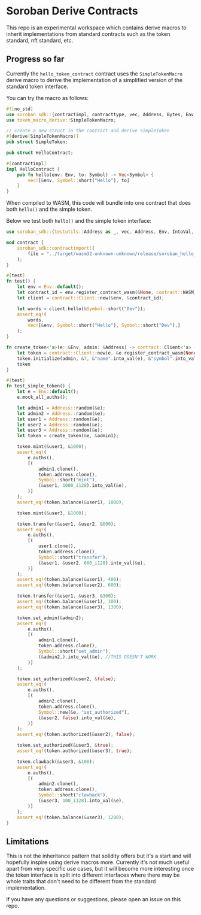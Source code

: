 # Soroban Derive Contracts

This repo is an experimental workspace which contains derive macros to inherit implementations from standard contracts such as the token standard, nft standard, etc.

## Progress so far

Currently the `hello_token_contract` contract uses the `SimpleTokenMacro` derive macro to derive the implementation of a simplified version of the standard token interface.

You can try the macro as follows:

```rust
#![no_std]
use soroban_sdk::{contractimpl, contracttype, vec, Address, Bytes, Env, Symbol, Vec};
use token_macro_derive::SimpleTokenMacro;

// create a new struct in the contract and derive SimpleToken
#[derive(SimpleTokenMacro)]
pub struct SimpleToken;

pub struct HelloContract;

#[contractimpl]
impl HelloContract {
    pub fn hello(env: Env, to: Symbol) -> Vec<Symbol> {
        vec![&env, Symbol::short("Hello"), to]
    }
}
```

When compiled to WASM, this code will bundle into one contract that does both `hello()` and the simple token.

Below we test both `hello()` and the simple token interface:

```rust
use soroban_sdk::{testutils::Address as _, vec, Address, Env, IntoVal, Symbol};

mod contract {
    soroban_sdk::contractimport!(
        file = "../target/wasm32-unknown-unknown/release/soroban_hello_world_contract.wasm"
    );
}

#[test]
fn test() {
    let env = Env::default();
    let contract_id = env.register_contract_wasm(&None, contract::WASM);
    let client = contract::Client::new(&env, &contract_id);

    let words = client.hello(&Symbol::short("Dev"));
    assert_eq!(
        words,
        vec![&env, Symbol::short("Hello"), Symbol::short("Dev"),]
    );
}

fn create_token<'a>(e: &Env, admin: &Address) -> contract::Client<'a> {
    let token = contract::Client::new(e, &e.register_contract_wasm(None, contract::WASM));
    token.initialize(admin, &7, &"name".into_val(e), &"symbol".into_val(e));
    token
}

#[test]
fn test_simple_token() {
    let e = Env::default();
    e.mock_all_auths();

    let admin1 = Address::random(&e);
    let admin2 = Address::random(&e);
    let user1 = Address::random(&e);
    let user2 = Address::random(&e);
    let user3 = Address::random(&e);
    let token = create_token(&e, &admin1);

    token.mint(&user1, &1000);
    assert_eq!(
        e.auths(),
        [(
            admin1.clone(),
            token.address.clone(),
            Symbol::short("mint"),
            (&user1, 1000_i128).into_val(&e),
        )]
    );
    assert_eq!(token.balance(&user1), 1000);

    token.mint(&user3, &1000);

    token.transfer(&user1, &user2, &600);
    assert_eq!(
        e.auths(),
        [(
            user1.clone(),
            token.address.clone(),
            Symbol::short("transfer"),
            (&user1, &user2, 600_i128).into_val(&e),
        )]
    );
    assert_eq!(token.balance(&user1), 400);
    assert_eq!(token.balance(&user2), 600);

    token.transfer(&user1, &user3, &300);
    assert_eq!(token.balance(&user1), 100);
    assert_eq!(token.balance(&user3), 1300);

    token.set_admin(&admin2);
    assert_eq!(
        e.auths(),
        [(
            admin1.clone(),
            token.address.clone(),
            Symbol::short("set_admin"),
            (&admin2,).into_val(&e), //THIS DOESN'T WORK
        )]
    );

    token.set_authorized(&user2, &false);
    assert_eq!(
        e.auths(),
        [(
            admin2.clone(),
            token.address.clone(),
            Symbol::new(&e, "set_authorized"),
            (&user2, false).into_val(&e),
        )]
    );
    assert_eq!(token.authorized(&user2), false);

    token.set_authorized(&user3, &true);
    assert_eq!(token.authorized(&user3), true);

    token.clawback(&user3, &100);
    assert_eq!(
        e.auths(),
        [(
            admin2.clone(),
            token.address.clone(),
            Symbol::short("clawback"),
            (&user3, 100_i128).into_val(&e),
        )]
    );
    assert_eq!(token.balance(&user3), 1200);
}
```


## Limitations

This is not the inheritance pattern that solidity offers but it's a start and will hopefully inspire using derive macros more. Currently it's not much useful apart from very specific use cases, but it will become more interesting once the token interface is split into different interfaces where there may be whole traits that don't need to be different from the standard implementation.

If you have any questions or suggestions, please open an issue on this repo.
